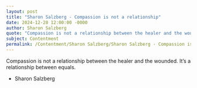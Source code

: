 ```yaml
---
layout: post
title: "Sharon Salzberg - Compassion is not a relationship"
date: 2024-12-28 12:00:00 -0000
author: Sharon Salzberg
quote: "Compassion is not a relationship between the healer and the wounded. It’s a relationship between equals."
subject: Contentment
permalink: /Contentment/Sharon Salzberg/Sharon Salzberg - Compassion is not a relationship
---
```


Compassion is not a relationship between the healer and the wounded. It’s a relationship between equals.

- Sharon Salzberg
